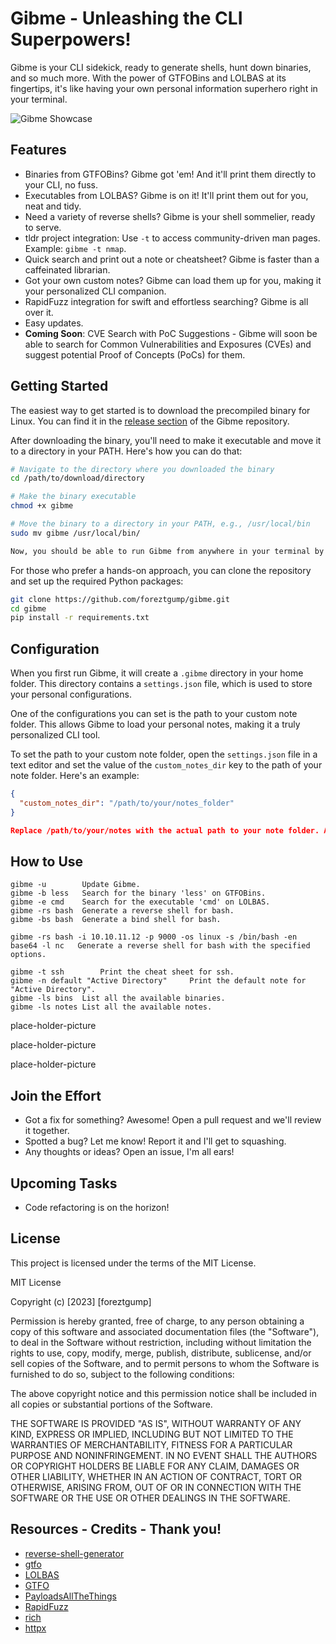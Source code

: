 # Gibme - Unleashing the CLI Superpowers!

Gibme is your CLI sidekick, ready to generate shells, hunt down binaries, and so much more. With the power of GTFOBins and LOLBAS at its fingertips, it's like having your own personal information superhero right in your terminal.

![Gibme Showcase](./imgs/gibme.gif)

## Features

- Binaries from GTFOBins? Gibme got 'em! And it'll print them directly to your CLI, no fuss.
- Executables from LOLBAS? Gibme is on it! It'll print them out for you, neat and tidy.
- Need a variety of reverse shells? Gibme is your shell sommelier, ready to serve.
- tldr project integration: Use `-t` to access community-driven man pages. Example: `gibme -t nmap`.
- Quick search and print out a note or cheatsheet? Gibme is faster than a caffeinated librarian.
- Got your own custom notes? Gibme can load them up for you, making it your personalized CLI companion.
- RapidFuzz integration for swift and effortless searching? Gibme is all over it.
- Easy updates.
- **Coming Soon**: CVE Search with PoC Suggestions - Gibme will soon be able to search for Common Vulnerabilities and Exposures (CVEs) and suggest potential Proof of Concepts (PoCs) for them.

## Getting Started

The easiest way to get started is to download the precompiled binary for Linux. You can find it in the [release section](https://github.com/foreztgump/gibme/releases) of the Gibme repository.

After downloading the binary, you'll need to make it executable and move it to a directory in your PATH. Here's how you can do that:

```sh
# Navigate to the directory where you downloaded the binary
cd /path/to/download/directory

# Make the binary executable
chmod +x gibme

# Move the binary to a directory in your PATH, e.g., /usr/local/bin
sudo mv gibme /usr/local/bin/

Now, you should be able to run Gibme from anywhere in your terminal by simply typing gibme.
```

For those who prefer a hands-on approach, you can clone the repository and set up the required Python packages:

```sh
git clone https://github.com/foreztgump/gibme.git
cd gibme
pip install -r requirements.txt
```

## Configuration

When you first run Gibme, it will create a `.gibme` directory in your home folder. This directory contains a `settings.json` file, which is used to store your personal configurations.

One of the configurations you can set is the path to your custom note folder. This allows Gibme to load your personal notes, making it a truly personalized CLI tool.

To set the path to your custom note folder, open the `settings.json` file in a text editor and set the value of the `custom_notes_dir` key to the path of your note folder. Here's an example:

```json
{
  "custom_notes_dir": "/path/to/your/notes_folder"
}

Replace /path/to/your/notes with the actual path to your note folder. After saving the settings.json file, Gibme will load your custom notes the next time you run it. 
```

## How to Use
    gibme -u        Update Gibme.
    gibme -b less   Search for the binary 'less' on GTFOBins.
    gibme -e cmd    Search for the executable 'cmd' on LOLBAS.
    gibme -rs bash  Generate a reverse shell for bash.
    gibme -bs bash  Generate a bind shell for bash.

    gibme -rs bash -i 10.10.11.12 -p 9000 -os linux -s /bin/bash -en base64 -l nc   Generate a reverse shell for bash with the specified options.

    gibme -t ssh        Print the cheat sheet for ssh. 
    gibme -n default "Active Directory"     Print the default note for "Active Directory".
    gibme -ls bins  List all the available binaries.
    gibme -ls notes List all the available notes.
place-holder-picture

place-holder-picture

place-holder-picture


## Join the Effort

- Got a fix for something? Awesome! Open a pull request and we'll review it together.
- Spotted a bug? Let me know! Report it and I'll get to squashing.
- Any thoughts or ideas? Open an issue, I'm all ears!

## Upcoming Tasks
- Code refactoring is on the horizon!

## License

This project is licensed under the terms of the MIT License. 

MIT License

Copyright (c) [2023] [foreztgump]

Permission is hereby granted, free of charge, to any person obtaining a copy
of this software and associated documentation files (the "Software"), to deal
in the Software without restriction, including without limitation the rights
to use, copy, modify, merge, publish, distribute, sublicense, and/or sell
copies of the Software, and to permit persons to whom the Software is
furnished to do so, subject to the following conditions:

The above copyright notice and this permission notice shall be included in all
copies or substantial portions of the Software.

THE SOFTWARE IS PROVIDED "AS IS", WITHOUT WARRANTY OF ANY KIND, EXPRESS OR
IMPLIED, INCLUDING BUT NOT LIMITED TO THE WARRANTIES OF MERCHANTABILITY,
FITNESS FOR A PARTICULAR PURPOSE AND NONINFRINGEMENT. IN NO EVENT SHALL THE
AUTHORS OR COPYRIGHT HOLDERS BE LIABLE FOR ANY CLAIM, DAMAGES OR OTHER
LIABILITY, WHETHER IN AN ACTION OF CONTRACT, TORT OR OTHERWISE, ARISING FROM,
OUT OF OR IN CONNECTION WITH THE SOFTWARE OR THE USE OR OTHER DEALINGS IN THE
SOFTWARE.

## Resources - Credits - Thank you!

- [reverse-shell-generator](https://github.com/0dayCTF/reverse-shell-generator)
- [gtfo](https://github.com/mzfr/gtfo)
- [LOLBAS](https://github.com/LOLBAS-Project/LOLBAS)
- [GTFO](https://github.com/GTFOBins/GTFOBins.github.io)
- [PayloadsAllTheThings](https://github.com/swisskyrepo/PayloadsAllTheThings/)
- [RapidFuzz](https://github.com/maxbachmann/RapidFuzz/)
- [rich](https://github.com/Textualize/rich)
- [httpx](https://github.com/encode/httpx)

